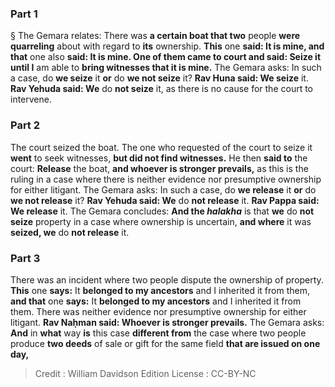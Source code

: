 
### Part 1
§ The Gemara relates: There was <b>a certain boat that two</b> people <b>were quarreling</b> about with regard to <b>its</b> ownership. <b>This</b> one <b>said: It is mine, and that</b> one also <b>said: It is mine. One of them came to court and said: Seize it until I</b> am able to <b>bring witnesses that it is mine.</b> The Gemara asks: In such a case, do <b>we seize</b> it <b>or</b> do <b>we not seize</b> it? <b>Rav Huna said: We seize</b> it. <b>Rav Yehuda said: We</b> do <b>not seize</b> it, as there is no cause for the court to intervene.

### Part 2
The court seized the boat. The one who requested of the court to seize it <b>went</b> to seek witnesses, <b>but did not find witnesses.</b> He then <b>said to</b> the court: <b>Release</b> the boat, <b>and whoever is stronger prevails,</b> as this is the ruling in a case where there is neither evidence nor presumptive ownership for either litigant. The Gemara asks: In such a case, do <b>we release</b> it <b>or</b> do <b>we not release</b> it? <b>Rav Yehuda said: We</b> do <b>not release</b> it. <b>Rav Pappa said: We release</b> it. The Gemara concludes: <b>And the <i>halakha</i></b> is that <b>we</b> do <b>not seize</b> property in a case where ownership is uncertain, <b>and where</b> it was <b>seized, we</b> do <b>not release</b> it.

### Part 3
There was an incident where two people dispute the ownership of property. <b>This</b> one <b>says:</b> It <b>belonged to my ancestors</b> and I inherited it from them, <b>and that</b> one <b>says:</b> It <b>belonged to my ancestors</b> and I inherited it from them. There was neither evidence nor presumptive ownership for either litigant. <b>Rav Naḥman said: Whoever is stronger prevails.</b> The Gemara asks: <b>And</b> in <b>what</b> way <b>is</b> this case <b>different from</b> the case where two people produce <b>two deeds</b> of sale or gift for the same field <b>that are issued on one day,</b>

>Credit : William Davidson Edition
>License : CC-BY-NC